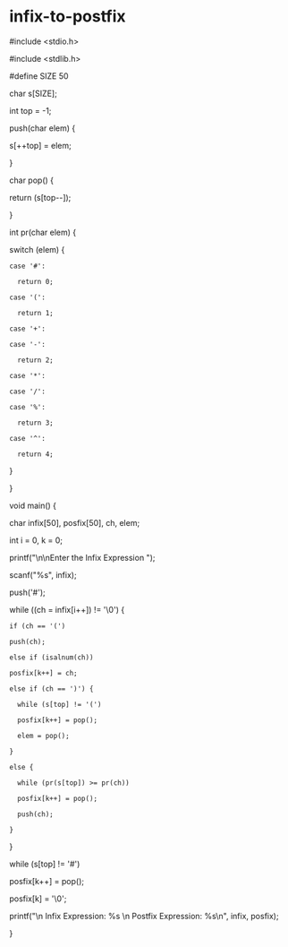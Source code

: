 # infix-to-postfix

#include <stdio.h>

#include <stdlib.h>

#define SIZE 50


char s[SIZE];

int top = -1;

push(char elem) {

  s[++top] = elem;
  
}

char pop() {

  return (s[top--]);
  
}

int pr(char elem) {

  switch (elem) {
  
    case '#':
    
      return 0;
      
    case '(':
    
      return 1;
      
    case '+':
    
    case '-':
    
      return 2;
      
    case '*':
    
    case '/':
    
    case '%':
    
      return 3;
      
    case '^':
    
      return 4;
      
  }
  
}

void main() {

  char infix[50], posfix[50], ch, elem;
  
  int i = 0, k = 0;
  
  printf("\n\nEnter the Infix Expression ");
  
  scanf("%s", infix);
  
  
  push('#');
  
  while ((ch = infix[i++]) != '\0') {
  
    if (ch == '(')
    
    push(ch);
    
    else if (isalnum(ch))
    
    posfix[k++] = ch;
    
    else if (ch == ')') {
    
      while (s[top] != '(')
      
      posfix[k++] = pop();
      
      elem = pop();
      
    }
    
    else {
    
      while (pr(s[top]) >= pr(ch))
      
      posfix[k++] = pop();
      
      push(ch);
      
    }
    
  }
  
  while (s[top] != '#')
  
  posfix[k++] = pop();
  
  posfix[k] = '\0';
  
  printf("\n Infix Expression: %s \n Postfix Expression: %s\n", infix, posfix);

}
